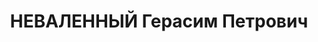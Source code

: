 ---
title: НЕВАЛЕННЫЙ Герасим Петрович
description: '1891, Україна Харківська область, с. Верхня Сироватка, українець, освiта
  початкова, службовець, член КП(б)У.

  Арешт. 11.10.1937. Військовою колегією Верховного Суду СРСР за ст. 54-1-а КК УРСР
  (зрада батьківщини), ст. 54-8 КК УРСР (терористичний акт), ст. 54-11 КК УРСР (підготування
  до контрреволюційних злочинів) 27.12.1937 засуджений до ВМП, конфіскація усього
  майна, розстріляно 28.12.1937р. у Києві'
---